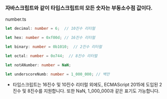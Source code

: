 ### 자바스크립트와 같이 타입스크립트의 모든 숫자는 부동소수점 값이다.
number.ts
```typescript
let decimal: number = 6;  // 10진수 리터럴

let hex: number = 0xf00d; // 16진수 리터럴

let binary: number = 0b1010;  // 2진수 리터럴 

let octal: number = 0o744;  // 8진수 리터럴

let notANumber: number = NaN;

let underscoreNumb: number = 1_000_000; // 백만
```

- 타입스크립트는 16진수 및 10진수 리터럴 외에도, ECMAScript 2015에 도입된 2진수 및 8진수를 지원합니다. 또한 NaN, 1_000_000과 같은 표기도 가능합니다.